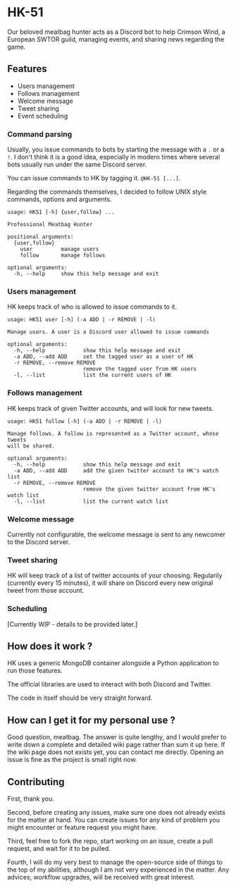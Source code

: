 # HK-51

Our beloved meatbag hunter acts as a Discord bot to help Crimson Wind,
a European SWTOR guild, managing events, and sharing news regarding the game.

## Features

- Users management
- Follows management
- Welcome message
- Tweet sharing
- Event scheduling

### Command parsing

Usually, you issue commands to bots by starting the message with a `.` or a `!`.
I don't think it is a good idea, especially in modern times where several bots usually
run under the same Discord server.

You can issue commands to HK by tagging it. `@HK-51 [...]`.

Regarding the commands themselves, I decided to follow UNIX style commands, options and arguments.

```
usage: HK51 [-h] {user,follow} ...

Professional Meatbag Hunter

positional arguments:
  {user,follow}
    user         manage users
    follow       manage follows

optional arguments:
  -h, --help     show this help message and exit
```

### Users management

HK keeps track of who is allowed to issue commands to it.
```
usage: HK51 user [-h] (-a ADD | -r REMOVE | -l)

Manage users. A user is a Discord user allowed to issue commands

optional arguments:
  -h, --help            show this help message and exit
  -a ADD, --add ADD     set the tagged user as a user of HK
  -r REMOVE, --remove REMOVE
                        remove the tagged user from HK users
  -l, --list            list the current users of HK
```

### Follows management

HK keeps track of given Twitter accounts, and will look for new tweets.
```
usage: HK51 follow [-h] (-a ADD | -r REMOVE | -l)

Manage follows. A follow is represented as a Twitter account, whose tweets
will be shared.

optional arguments:
  -h, --help            show this help message and exit
  -a ADD, --add ADD     add the given twitter account to HK's watch list
  -r REMOVE, --remove REMOVE
                        remove the given twitter account from HK's watch list
  -l, --list            list the current watch list
```

### Welcome message

Currently not configurable, the welcome message is sent to any newcomer to the Discord server.

### Tweet sharing

HK will keep track of a list of twitter accounts of your choosing. Regularily (currently every 15 minutes),
it will share on Discord every new original tweet from those account.

### Scheduling

[Currently WIP - details to be provided later.]

## How does it work ?

HK uses a generic MongoDB container alongside a Python application to run those features.

The official libraries are used to interact with both Discord and Twitter.

The code in itself should be very straight forward.

## How can I get it for my personal use ?

Good question, meatbag. The answer is quite lengthy, and I would prefer to write down a complete and detailed wiki page rather than sum it up here. If the wiki page does not exists yet, you can contact me directly. Opening an issue is fine as the project is small right now.

## Contributing

First, thank you.

Second, before creating any issues, make sure one does not already exists for the matter at hand. You can create issues for any kind of problem you might encounter or feature request you might have.

Third, feel free to fork the repo, start working on an issue, create a pull request, and wait for it to be pulled.

Fourth, I will do my very best to manage the open-source side of things to the top of my abilities, although I am not very experienced in the matter. Any advices, workflow upgrades, will be received with great interest.
